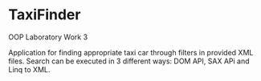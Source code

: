 # TaxiFinder
OOP Laboratory Work 3

Application for finding appropriate taxi car through filters in provided XML files. Search can be executed in 3 different ways: DOM API, SAX APi and Linq to XML.
